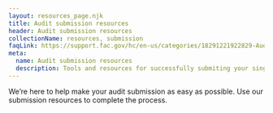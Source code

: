 ```yaml
---
layout: resources_page.njk
title: Audit submission resources
header: Audit submission resources
collectionName: resources, submission
faqLink: https://support.fac.gov/hc/en-us/categories/18291221922829-Audit-Submission
meta:
  name: Audit submission resources
  description: Tools and resources for successfully submiting your single audit package to the Federal Audit Clearinghouse.
---
```


We’re here to help make your audit submission as easy as possible. Use our submission resources to complete the process.
